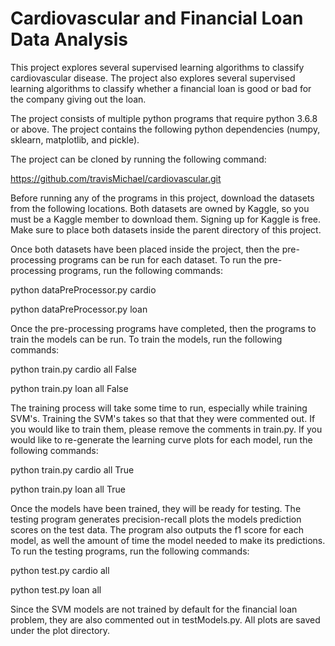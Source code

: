 # Cardiovascular and Financial Loan Data Analysis

This project explores several supervised learning algorithms to classify cardiovascular disease. The project also 
explores several supervised learning algorithms to classify whether a financial loan is good or bad for the company
giving out the loan.

The project consists of multiple python programs that require python 3.6.8 or above. The project contains the following 
python dependencies (numpy, sklearn, matplotlib, and pickle).

The project can be cloned by running the following command:

https://github.com/travisMichael/cardiovascular.git

Before running any of the programs in this project, download the datasets from the following locations. Both datasets
are owned by Kaggle, so you must be a Kaggle member to download them. Signing up for Kaggle is free. Make sure to 
place both datasets inside the parent directory of this project.

Once both datasets have been placed inside the project, then the pre-processing programs can be run for each dataset. 
To run the pre-processing programs, run the following commands:

python dataPreProcessor.py cardio

python dataPreProcessor.py loan


Once the pre-processing programs have completed, then the programs to train the models can be run. To train the models,
run the following commands:

python train.py cardio all False

python train.py loan all False

The training process will take some time to run, especially while training SVM's. Training the SVM's takes so that
that they were commented out. If you would like to train them, please remove the comments in train.py.
If you would like to re-generate the learning curve plots for each model, run the following commands:

python train.py cardio all True

python train.py loan all True


Once the models have been trained, they will be ready for testing. The testing program generates precision-recall plots
the models prediction scores on the test data. The program also outputs the f1 score for each model, as well the amount
of time the model needed to make its predictions. To run the testing programs, run the following commands:

python test.py cardio all

python test.py loan all


Since the SVM models are not trained by default for the financial loan problem, they are also commented out in
testModels.py. All plots are saved under the plot directory.